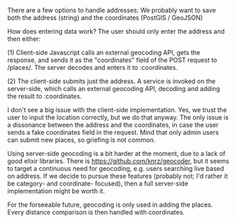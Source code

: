 There are a few options to handle addresses:
We probably want to save both the address (string) and the coordinates (PostGIS / GeoJSON)

How does entering data work?
The user should only enter the address and then either:

(1) Client-side Javascript calls an external geocoding API, gets the response, and sends it as the "coordinates" field of the POST request to /places/. The server decodes and enters it to :coordinates.

(2) The client-side submits just the address. A service is invoked on the server-side, which calls an external geocoding API, decoding and adding the result to :coordinates.

I don't see a big issue with the client-side implementation.
Yes, we trust the user to input the location correctly, but we do that anyway.
The only issue is a dissonance between the address and the coordinates, in case the user sends a fake coordinates field in the request.
Mind that only admin users can submit new places, so griefing is not common.

Using server-side geocoding is a bit harder at the moment, due to a lack of good elixir libraries.
There is https://github.com/knrz/geocoder, but it seems to target a continuous need for geocoding, e.g. users searching live based on address.
If we decide to pursue these features (probably not; I'd rather it be category- and coordinate- focused), then a full server-side implementation might be worth it.


For the forseeable future, geocoding is only used in adding the places.
Every distance comparison is then handled with coordinates.
